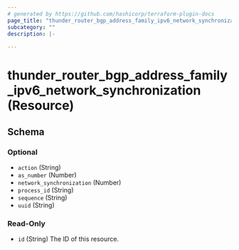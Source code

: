 ```yaml
---
# generated by https://github.com/hashicorp/terraform-plugin-docs
page_title: "thunder_router_bgp_address_family_ipv6_network_synchronization Resource - terraform-provider-thunder"
subcategory: ""
description: |-
  
---
```


# thunder_router_bgp_address_family_ipv6_network_synchronization (Resource)





<!-- schema generated by tfplugindocs -->
## Schema

### Optional

- `action` (String)
- `as_number` (Number)
- `network_synchronization` (Number)
- `process_id` (String)
- `sequence` (String)
- `uuid` (String)

### Read-Only

- `id` (String) The ID of this resource.


